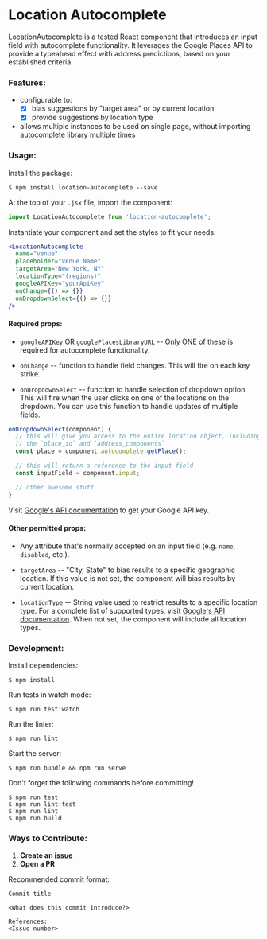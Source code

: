 # Location Autocomplete
LocationAutocomplete is a tested React component that introduces an input field with autocomplete functionality.  It leverages the Google Places API to provide a typeahead effect with address predictions, based on your established criteria.

### Features:
- configurable to:
  - [x] bias suggestions by "target area" or by current location
  - [x] provide suggestions by location type
- allows multiple instances to be used on single page, without importing autocomplete library multiple times

### Usage:
Install the package:
```
$ npm install location-autocomplete --save
```

At the top of your `.jsx` file, import the component:
```jsx
import LocationAutocomplete from 'location-autocomplete';
```

Instantiate your component and set the styles to fit your needs:
```jsx
<LocationAutocomplete
  name="venue"
  placeholder="Venue Name"
  targetArea="New York, NY"
  locationType="(regions)"
  googleAPIKey="yourApiKey"
  onChange={() => {}}
  onDropdownSelect={() => {}}
/>
```

#### Required props:
- `googleAPIKey` OR `googlePlacesLibraryURL` -- Only ONE of these is required for autocomplete functionality.

- `onChange` -- function to handle field changes.  This will fire on each key strike.

- `onDropdownSelect` -- function to handle selection of dropdown option.  This will fire when the user clicks on one of the locations on the dropdown.  You can use this function to handle updates of multiple fields.

```js
onDropdownSelect(component) {
  // this will give you access to the entire location object, including
  // the `place_id` and `address_components`
  const place = component.autocomplete.getPlace();

  // this will return a reference to the input field
  const inputField = component.input;

  // other awesome stuff
}
```

Visit [Google's API documentation](https://developers.google.com/maps/web/) to get your Google API key.

#### Other permitted props:
- Any attribute that's normally accepted on an input field (e.g. `name`, `disabled`, etc.).

- `targetArea` -- "City, State" to bias results to a specific geographic location.  If this value is not set, the component will bias results by current location.

- `locationType` -- String value used to restrict results to a specific location type.  For a complete list of supported types, visit [Google's API documentation](https://developers.google.com/places/supported_types).  When not set, the component will include all location types.

### Development:
Install dependencies:
```
$ npm install
```

Run tests in watch mode:
```
$ npm run test:watch
```

Run the linter:
```
$ npm run lint
```

Start the server:
```
$ npm run bundle && npm run serve
```

Don't forget the following commands before committing!
```
$ npm run test
$ npm run lint:test
$ npm run lint
$ npm run build
```

### Ways to Contribute:
1. __Create an [issue](https://github.com/jmsardina/location-autocomplete/issues)__
2. __Open a PR__

Recommended commit format:

```
Commit title

<What does this commit introduce?>

References:
<Issue number>
```
